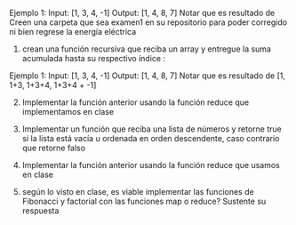 Ejemplo 1:
Input: [1, 3, 4, -1]
Output: [1, 4, 8, 7]
Notar que es resultado de
Creen una carpeta que sea examen1 en su repositorio para poder corregido ni bien regrese la energía eléctrica

1) crean una función recursiva que reciba un array y entregue la suma acumulada hasta su respectivo índice :

Ejemplo 1:
Input: [1, 3, 4, -1]
Output: [1, 4, 8, 7]
Notar que es resultado de
[1, 1+3, 1+3+4, 1+3+4 + -1]


2) Implementar la función anterior usando la función reduce que implementamos en clase


3) Implementar un función que reciba una lista de números y retorne true si la lista está vacía u ordenada en orden descendente, caso contrario que retorne falso


4) Implementar la función anterior usando la función reduce que usamos en clase


5) según lo visto en clase, es viable implementar las funciones de Fibonacci y factorial con las funciones map o reduce? Sustente su respuesta
